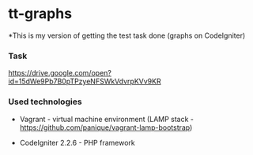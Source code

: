 # tt-graphs
*This is my version of getting the test task done (graphs on СodeIgniter)

### Task
https://drive.google.com/open?id=15dWe9Pb7B0pTPzyeNFSWkVdvrpKVv9KR

### Used technologies
* Vagrant - virtual machine environment (LAMP stack - https://github.com/panique/vagrant-lamp-bootstrap)

* CodeIgniter 2.2.6 - PHP framework

